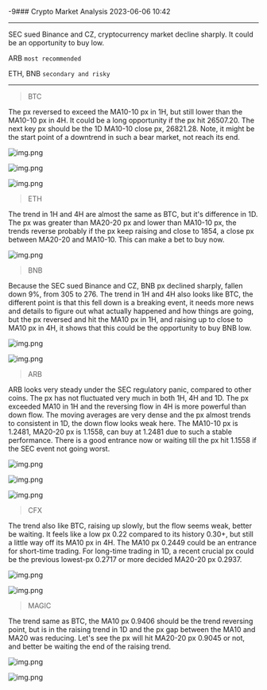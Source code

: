 -9### Crypto Market Analysis
2023-06-06 10:42

---

SEC sued Binance and CZ, cryptocurrency market decline sharply. It could be an opportunity 
to buy low.

ARB `most recommended`

ETH, BNB `secondary and risky`

---
> BTC

The px reversed to exceed the MA10-10 px in 1H, but still lower than the MA10-10 px in 4H.
It could be a long opportunity if the px hit 26507.20. 
The next key px should be the 1D MA10-10 close px, 26821.28.
Note, it might be the start point of a downtrend in such a bear market, not reach its end. 

![img.png](imgs/20230606/1050-BTC-1H.png)

![img.png](imgs/20230606/1059-BTC-4H.png)

![img.png](imgs/20230606/1104-BTC-1D.png)

> ETH 

The trend in 1H and 4H are almost the same as BTC, but it's difference in 1D.
The px was greater than MA20-20 px and lower than MA10-10 px, the trends reverse probably
if the px keep raising and close to 1854, a close px between MA20-20 and MA10-10.
This can make a bet to buy now. 

![img.png](imgs/20230606/1209-ETH-1D.png)

> BNB
 
Because the SEC sued Binance and CZ, BNB px declined sharply, fallen down 9%, from 305 to 276. 
The trend in 1H and 4H also looks like BTC, the different point is that this fell down is a breaking event,
it needs more news and details to figure out what actually happened and how things are going, but the px reversed and hit the MA10 px in 1H,
and raising up to close to MA10 px in 4H, it shows that this could be the opportunity to buy BNB low.

![img.png](imgs/20230606/1139-BNB-4H.png)

![img.png](imgs/20230606/1138-BNB-1D.png)

> ARB

ARB looks very steady under the SEC regulatory panic, compared to other coins. 
The px has not fluctuated very much in both 1H, 4H and 1D.
The px exceeded MA10 in 1H and the reversing flow in 4H is more powerful than down flow.
The moving averages are very dense and the px almost trends to consistent in 1D, the down flow looks weak here.
The MA10-10 px is 1.2481, MA20-20 px is 1.1558, can buy at 1.2481 due to such a stable performance. 
There is a good entrance now or waiting till the px hit 1.1558 if the SEC event not going worst.

![img.png](imgs/20230606/1144-ARB-1H.png)

![img.png](imgs/20230606/1147-ARB-4H.png)

![img.png](imgs/20230606/1158-ARB-1D.png)

> CFX

The trend also like BTC, raising up slowly, but the flow seems weak, better be waiting.
It feels like a low px 0.22 compared to its history 0.30+, but still a little way off its MA10 px in 4H.
The MA10 px 0.2449 could be an entrance for short-time trading.
For long-time trading in 1D, a recent crucial px could be the previous lowest-px 0.2717 or 
more decided MA20-20 px 0.2937.

![img.png](imgs/20230606/1504-CFX-4H.png)

![img.png](imgs/20230606/1514-CFX-1D.png)

> MAGIC

The trend same as BTC, the MA10 px 0.9406 should be the trend reversing point,
but is in the raising trend in 1D and the px gap between the MA10 and MA20 was reducing.
Let's see the px will hit MA20-20 px 0.9045 or not, and better be waiting the end of the raising trend.

![img.png](imgs/20230606/1518-MAGIC-4H.png)

![img.png](imgs/20230606/1529-MAGIC-1D.png)
